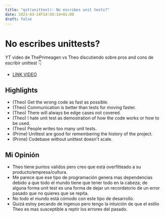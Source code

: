 ```yaml
---
title: "qst(unittest): No escribes unit tests?"
date: 2023-03-24T14:59:14+01:00
draft: false
---
```



<!-- Title: No escribes unittest? -->
<!-- Date: 2023-03-07 -->
<!-- Modified: 2023-03-07 -->
<!-- Category: Programming -->
<!-- Tags: hack, programming, tests -->
<!-- Slug: no-escribes-unitests -->
<!-- Authors: Maximiliano Greco -->

No escribes unittests?
======================

YT video de ThePrimeagen vs Theo discutiendo sobre pros and cons de escribir
unittest 👇

- [LINK VIDEO](https://www.youtube.com/watch?v=pvBHyip4peo)

Highlights
----------

- (Theo) Get the wrong code as fast as possible.
- (Theo) Communication is better than tests for moving faster.
- (Theo) There will always be edge cases not covered.
- (Theo) I hate unit test as demostration of how the code works or how to be
  used.
- (Theo) People writes too many unit tests.
- (Prime) Unittest are good for remembering the history of the project.
- (Prime) Codebase without unittest doesn't scale.


Mi Opinión
----------

- Theo tiene puntos validos pero creo que está overfitteado a su
  producto/empresa/cultura.
- Me parece que ese tipo de programación genera mas dependencias debido a que
  todo el mundo tiene que tener todo en la cabeza; de alguna forma unit test es
  una forma de dejar un recordatorio de un error pasado que no quieres que se
  repita.
- No todo el mundo está cómodo con este tipo de desarrollo.
- Quizá estoy pecando de ingenuo pero tengo la intuición de que el estilo Theo
  es mas susceptible a reptir los errores del pasado.
